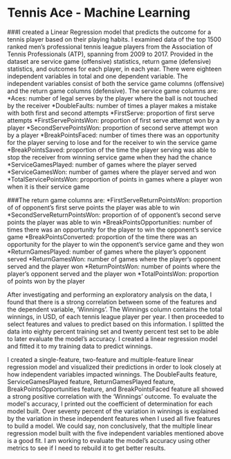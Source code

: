 # Tennis Ace - Machine Learning
###I created a Linear Regression model that predicts the outcome for a tennis player based on their playing habits. I examined data of the top 1500 ranked men’s professional tennis league players from the Association of Tennis Professionals (ATP), spanning from 2009 to 2017. Provided in the dataset are service game (offensive) statistics, return game (defensive) statistics, and outcomes for each player, in each year. There were eighteen independent variables in total and one dependent variable. The independent variables consist of both the service game columns (offensive) and the return game columns (defensive). The service game columns are:
*Aces: number of legal serves by the player where the ball is not touched by the receiver
*DoubleFaults: number of times a player makes a mistake with both first and second attempts
*FirstServe: proportion of first serve attempts 
*FirstServePointsWon: proportion of first serve attempt won by a player
*SecondServePointsWon: proportion of second serve attempt won by a player
*BreakPointsFaced: number of times there was an opportunity for the player serving to lose and for the receiver to win the service game
*BreakPointsSaved: proportion of the time the player serving was able to stop the receiver from winning service game when they had the chance
*ServiceGamesPlayed: number of games where the player served
*ServiceGamesWon: number of games where the player served  and won
*TotalServicePointsWon: proportion of points in games where a player won when it is their service game

###The return game columns are:
*FirstServeReturnPointsWon: proportion of of opponent’s first serve points the player was able to win
*SecondServeReturnPointsWon: proportion of of opponent’s second serve points the player was able to win
*BreakPointsOpportunities: number of times there was an opportunity for the player to win the opponent’s service game
*BreakPointsConverted: proportion of the time there was an opportunity for the player to win the opponent’s service game and they won
*ReturnGamesPlayed:  number of games where the player’s opponent served
*ReturnGamesWon: number of games where the player’s opponent served and the player won 
*ReturnPointsWon:  number of points where the player’s opponent served and the player won 
*TotalPointsWon: proportion of points won by the player

After investigating and performing an exploratory analysis on the data, I found that there is a strong correlation between some of the features and the dependent variable, ‘Winnings’. The Winnings column contains the total winnings, in USD, of each tennis league player per year. I then proceeded to select features and values to predict based on this information. I splitted the data into eighty percent training set and twenty percent test set to be able to later evaluate the model’s accuracy. I created a linear regression model and fitted it to my training data to predict winnings.

I created a single-feature, two-feature and multiple-feature linear regression model and visualized their predictions in order to look closely at how independent variables impacted winnings. The DoubleFaults feature, ServiceGamesPlayed feature, ReturnGamesPlayed feature, BreakPointsOpportunities feature, and BreakPointsFaced feature all showed a strong positive correlation with the ‘Winnings’ outcome. To evaluate the model's accuracy, I printed out the coefficient of determination for each model built. Over seventy percent of the variation in winnings is explained by the variation in these independent features when I used all five features to build a model. We could say, non conclusively, that the multiple linear regression model built with the five independent variables mentioned above is a good fit. I am working to evaluate the model’s accuracy using other metrics to see if I need to rebuild it to get better results.
